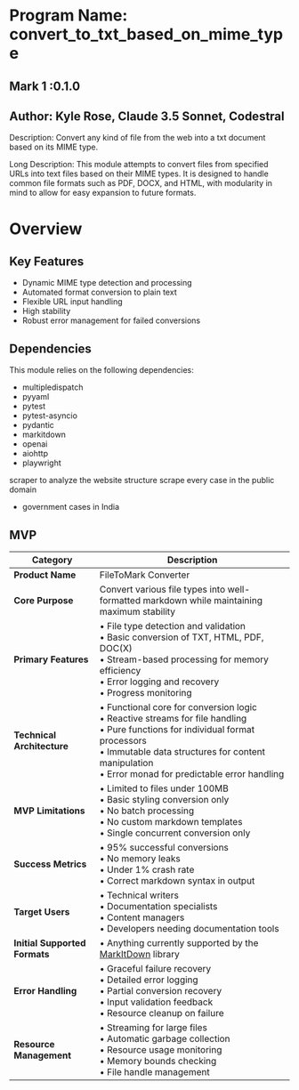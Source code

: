 

# Program Name: convert_to_txt_based_on_mime_type
## Mark 1 :0.1.0
## Author: Kyle Rose, Claude 3.5 Sonnet, Codestral

Description: Convert any kind of file from the web into a txt document based on its MIME type.

Long Description: This module attempts to convert files from specified URLs into text files based on their MIME types. It is designed to handle common file formats such as PDF, DOCX, and HTML, with modularity in mind to allow for easy expansion to future formats.

# Overview

## Key Features
- Dynamic MIME type detection and processing
- Automated format conversion to plain text
- Flexible URL input handling
- High stability
- Robust error management for failed conversions

## Dependencies
This module relies on the following dependencies:
- multipledispatch
- pyyaml
- pytest
- pytest-asyncio
- pydantic
- markitdown
- openai
- aiohttp
- playwright


scraper to analyze the website structure
scrape every case in the public domain
- government cases in India

## MVP
| Category                      | Description                                                                                                                                                                                                                                 |
| ----------------------------- | ------------------------------------------------------------------------------------------------------------------------------------------------------------------------------------------------------------------------------------------- |
| **Product Name**              | FileToMark Converter                                                                                                                                                                                                                        |
| **Core Purpose**              | Convert various file types into well-formatted markdown while maintaining maximum stability                                                                                                                                                 |
| **Primary Features**          | • File type detection and validation<br>• Basic conversion of TXT, HTML, PDF, DOC(X)<br>• Stream-based processing for memory efficiency<br>• Error logging and recovery<br>• Progress monitoring                                            |
| **Technical Architecture**    | • Functional core for conversion logic<br>• Reactive streams for file handling<br>• Pure functions for individual format processors<br>• Immutable data structures for content manipulation<br>• Error monad for predictable error handling |
| **MVP Limitations**           | • Limited to files under 100MB<br>• Basic styling conversion only<br>• No batch processing<br>• No custom markdown templates<br>• Single concurrent conversion only                                                                         |
| **Success Metrics**           | • 95% successful conversions<br>• No memory leaks<br>• Under 1% crash rate<br>• Correct markdown syntax in output                                                                                                                           |
| **Target Users**              | • Technical writers<br>• Documentation specialists<br>• Content managers<br>• Developers needing documentation tools                                                                                                                        |
| **Initial Supported Formats** | • Anything currently supported by the [MarkItDown](https://github.com/microsoft/markitdown) library                                                                                                                                         |
| **Error Handling**            | • Graceful failure recovery<br>• Detailed error logging<br>• Partial conversion recovery<br>• Input validation feedback<br>• Resource cleanup on failure                                                                                    |
| **Resource Management**       | • Streaming for large files<br>• Automatic garbage collection<br>• Resource usage monitoring<br>• Memory bounds checking<br>• File handle management                                                                                        |

